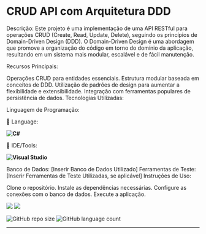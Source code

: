 #  CRUD API com Arquitetura DDD

Descrição:
Este projeto é uma implementação de uma API RESTful para operações CRUD (Create, Read, Update, Delete), seguindo os princípios de Domain-Driven Design (DDD). O Domain-Driven Design é uma abordagem que promove a organização do código em torno do domínio da aplicação, resultando em um sistema mais modular, escalável e de fácil manutenção.

Recursos Principais:

Operações CRUD para entidades essenciais.
Estrutura modular baseada em conceitos de DDD.
Utilização de padrões de design para aumentar a flexibilidade e extensibilidade.
Integração com ferramentas populares de persistência de dados.
Tecnologias Utilizadas:

Linguagem de Programação: 
<p align="left">
  🦄 Language: <strong> 
  
  ![C#](https://img.shields.io/badge/C%23-239120?style=for-the-badge&logo=c-sharp&logoColor=white)
  </strong>
</p>
<p align="left">
  💼 IDE/Tools: <strong>
  
  ![Visual Studio](https://img.shields.io/badge/Visual_Studio-5C2D91?style=for-the-badge&logo=visual%20studio&logoColor=white)
  
  </strong>
</p>
Banco de Dados: [Inserir Banco de Dados Utilizado]
Ferramentas de Teste: [Inserir Ferramentas de Teste Utilizadas, se aplicável]
Instruções de Uso:

Clone o repositório.
Instale as dependências necessárias.
Configure as conexões com o banco de dados.
Execute a aplicação.


<p align="left">

  <a href="https://www.linkedin.com/in/vitor-dietrich-69a3a8194/" alt="Linkedin">
  <img src="https://img.shields.io/badge/-Linkedin-0e76a8?style=flat-square&logo=Linkedin&logoColor=white&link=" /></a>

  <a href="https://www.instagram.com/vitor_dietrich/" alt="Instagram">
  <img src="https://img.shields.io/badge/-Instagram-DF0174?style=flat-square&labelColor=DF0174&logo=instagram&logoColor=white&link=LINK-DO-SEU-INSTAGRAM"/></a>
</p>  

![GitHub repo size](https://img.shields.io/github/repo-size/VitorDietrich-Coder/API_Domain_Driven_Design?style=for-the-badge)
![GitHub language count](https://img.shields.io/github/languages/count/VitorDietrich-Coder/API_Domain_Driven_Design?style=for-the-badge)


<hr>
